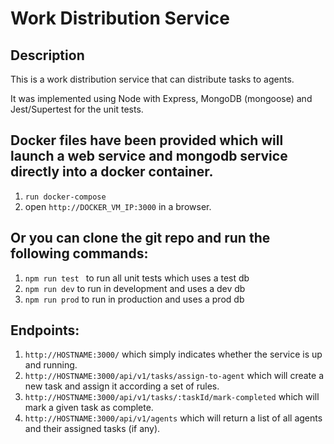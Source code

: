 # Work Distribution Service

## Description
This is a work distribution service that can distribute tasks to agents.

It was implemented using Node with Express, MongoDB (mongoose) and Jest/Supertest for the unit tests.

## Docker files have been provided which will launch a web service and mongodb service directly into a docker container.
1. `run docker-compose`
2. open `http://DOCKER_VM_IP:3000` in a browser.

## Or you can clone the git repo and run the following commands:
1. `npm run test ` to run all unit tests which uses a test db
2. `npm run dev` to run in development and uses a dev db
3. `npm run prod` to run in production and uses a prod db

## Endpoints:
1. `http://HOSTNAME:3000/` which simply indicates whether the service is up and running.
2. `http://HOSTNAME:3000/api/v1/tasks/assign-to-agent` which will create a new task and assign it according a set of rules.
3. `http://HOSTNAME:3000/api/v1/tasks/:taskId/mark-completed` which will mark a given task as complete.
3. `http://HOSTNAME:3000/api/v1/agents` which will return a list of all agents and their assigned tasks (if any).
